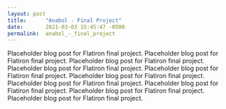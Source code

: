 ```yaml
---
layout: post
title:      "Anabol - Final Project"
date:       2021-03-03 15:45:47 -0500
permalink:  anabol_-_final_project
---
```



Placeholder blog post for Flatiron final project.
Placeholder blog post for Flatiron final project.
Placeholder blog post for Flatiron final project.
Placeholder blog post for Flatiron final project.
Placeholder blog post for Flatiron final project.
Placeholder blog post for Flatiron final project.
Placeholder blog post for Flatiron final project.
Placeholder blog post for Flatiron final project.
Placeholder blog post for Flatiron final project.
Placeholder blog post for Flatiron final project.
